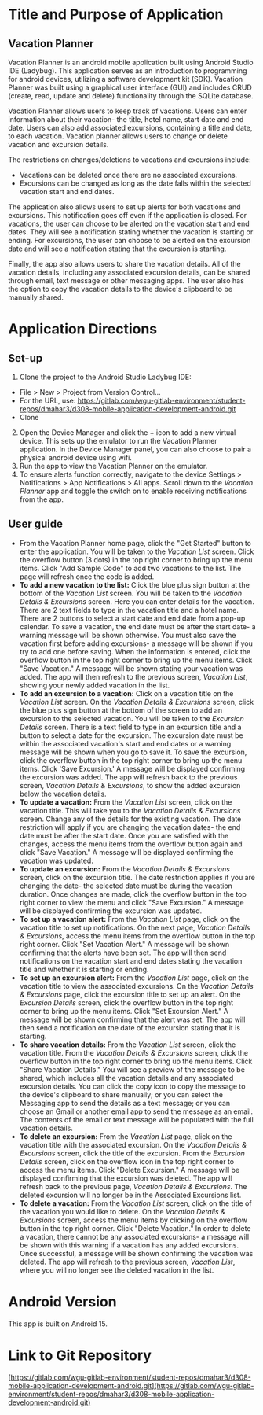 # Title and Purpose of Application
## Vacation Planner
Vacation Planner is an android mobile application built using Android Studio IDE (Ladybug). This application serves as an introduction to programming for android devices, utilizing a software development kit (SDK). Vacation Planner was built using a graphical user interface (GUI) and includes CRUD (create, read, update and delete) functionality through the SQLite database.

Vacation Planner allows users to keep track of vacations. Users can enter information about their vacation- the title, hotel name, start date and end date. Users can also add associated excursions, containing a title and date, to each vacation. Vacation planner allows users to change or delete vacation and excursion details. 

The restrictions on changes/deletions to vacations and excursions include: 
* Vacations can be deleted once there are no associated excursions. 
* Excursions can be changed as long as the date falls within the selected vacation start and end dates.

The application also allows users to set up alerts for both vacations and excursions. This notification goes off even if the application is closed. For vacations, the user can choose to be alerted on the vacation start and end dates. They will see a notification stating whether the vacation is starting or ending. For excursions, the user can choose to be alerted on the excursion date and will see a notification stating that the excursion is starting.

Finally, the app also allows users to share the vacation details. All of the vacation details, including any associated excursion details, can be shared through email, text message or other messaging apps. The user also has the option to copy the vacation details to the device's clipboard to be manually shared.

# Application Directions
## Set-up
1. Clone the project to the Android Studio Ladybug IDE:
* File > New > Project from Version Control...
* For the URL, use: https://gitlab.com/wgu-gitlab-environment/student-repos/dmahar3/d308-mobile-application-development-android.git
* Clone
2. Open the Device Manager and click the + icon to add a new virtual device. This sets up the emulator to run the Vacation Planner application. In the Device Manager panel, you can also choose to pair a physical android device using wifi.
3. Run the app to view the Vacation Planner on the emulator.
4. To ensure alerts function correctly, navigate to the device Settings > Notifications > App Notifications > All apps. Scroll down to the _Vacation Planner_ app and toggle the switch on to enable receiving notifications from the app.

## User guide
* From the Vacation Planner home page, click the "Get Started" button to enter the application. You will be taken to the _Vacation List_ screen. Click the overflow button (3 dots) in the top right corner to bring up the menu items. Click "Add Sample Code" to add two vacations to the list. The page will refresh once the code is added.
* **To add a new vacation to the list:** Click the blue plus sign button at the bottom of the _Vacation List_ screen. You will be taken to the _Vacation Details & Excursions_ screen. Here you can enter details for the vacation. There are 2 text fields to type in the vacation title and a hotel name. There are 2 buttons to select a start date and end date from a pop-up calendar. To save a vacation, the end date must be after the start date- a warning message will be shown otherwise. You must also save the vacation first before adding excursions- a message will be shown if you try to add one before saving. When the information is entered, click the overflow button in the top right corner to bring up the menu items. Click "Save Vacation." A message will be shown stating your vacation was added. The app will then refresh to the previous screen, _Vacation List_, showing your newly added vacation in the list.
* **To add an excursion to a vacation:** Click on a vacation title on the _Vacation List_ screen. On the _Vacation Details & Excursions_ screen, click the blue plus sign button at the bottom of the screen to add an excursion to the selected vacation. You will be taken to the _Excursion Details_ screen. There is a text field to type in an excursion title and a button to select a date for the excursion. The excursion date must be within the associated vacation's start and end dates or a warning message will be shown when you go to save it. To save the excursion, click the overflow button in the top right corner to bring up the menu items. Click 'Save Excursion.' A message will be displayed confirming the excursion was added. The app will refresh back to the previous screen, _Vacation Details & Excursions_, to show the added excursion below the vacation details.
* **To update a vacation:** From the _Vacation List_ screen, click on the vacation title. This will take you to the _Vacation Details & Excursions_ screen. Change any of the details for the existing vacation. The date restriction will apply if you are changing the vacation dates- the end date must be after the start date. Once you are satisfied with the changes, access the menu items from the overflow button again and click "Save Vacation." A message will be displayed confirming the vacation was updated.
* **To update an excursion:** From the _Vacation Details & Excursions_ screen, click on the excursion title. The date restriction applies if you are changing the date- the selected date must be during the vacation duration. Once changes are made, click the overflow button in the top right corner to view the menu and click "Save Excursion." A message will be displayed confirming the excursion was updated.
* **To set up a vacation alert:** From the _Vacation List_ page, click on the vacation title to set up notifications. On the next page, _Vacation Details & Excursions_, access the menu items from the overflow button in the top right corner. Click "Set Vacation Alert." A message will be shown confirming that the alerts have been set. The app will then send notifications on the vacation start and end dates stating the vacation title and whether it is starting or ending.
* **To set up an excursion alert:** From the _Vacation List_ page, click on the vacation title to view the associated excursions. On the _Vacation Details & Excursions_ page, click the excursion title to set up an alert. On the _Excursion Details_ screen, click the overflow button in the top right corner to bring up the menu items. Click "Set Excursion Alert." A message will be shown confirming that the alert was set. The app will then send a notification on the date of the excursion stating that it is starting.
* **To share vacation details:** From the _Vacation List_ screen, click the vacation title. From the _Vacation Details & Excursions_ screen, click the overflow button in the top right corner to bring up the menu items. Click "Share Vacation Details." You will see a preview of the message to be shared, which includes all the vacation details and any associated excursion details. You can click the copy icon to copy the message to the device's clipboard to share manually; or you can select the Messaging app to send the details as a text message; or you can choose an Gmail or another email app to send the message as an email. The contents of the email or text message will be populated with the full vacation details.
* **To delete an excursion:** From the _Vacation List_ page, click on the vacation title with the associated excursion. On the _Vacation Details & Excursions_ screen, click the title of the excursion. From the _Excursion Details_ screen, click on the overflow icon in the top right corner to access the menu items. Click "Delete Excursion." A message will be displayed confirming that the excursion was deleted. The app will refresh back to the previous page, _Vacation Details & Excursions_. The deleted excursion will no longer be in the Associated Excursions list.
* **To delete a vacation:** From the _Vacation List_ screen, click on the title of the vacation you would like to delete. On the _Vacation Details & Excursions_ screen, access the menu items by clicking on the overflow button in the top right corner. Click "Delete Vacation." In order to delete a vacation, there cannot be any associated excursions- a message will be shown with this warning if a vacation has any added excursions. Once successful, a message will be shown confirming the vacation was deleted. The app will refresh to the previous screen, _Vacation List_, where you will no longer see the deleted vacation in the list.

# Android Version
This app is built on Android 15.

# Link to Git Repository
[https://gitlab.com/wgu-gitlab-environment/student-repos/dmahar3/d308-mobile-application-development-android.git](https://gitlab.com/wgu-gitlab-environment/student-repos/dmahar3/d308-mobile-application-development-android.git)

